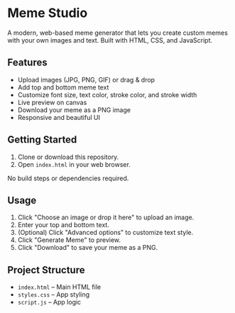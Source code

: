 # Meme Studio

A modern, web-based meme generator that lets you create custom memes with your own images and text. Built with HTML, CSS, and JavaScript.

## Features

- Upload images (JPG, PNG, GIF) or drag & drop
- Add top and bottom meme text
- Customize font size, text color, stroke color, and stroke width
- Live preview on canvas
- Download your meme as a PNG image
- Responsive and beautiful UI

## Getting Started

1. Clone or download this repository.
2. Open `index.html` in your web browser.

No build steps or dependencies required.

## Usage

1. Click "Choose an image or drop it here" to upload an image.
2. Enter your top and bottom text.
3. (Optional) Click "Advanced options" to customize text style.
4. Click "Generate Meme" to preview.
5. Click "Download" to save your meme as a PNG.

## Project Structure

- `index.html` – Main HTML file
- `styles.css` – App styling
- `script.js` – App logic

